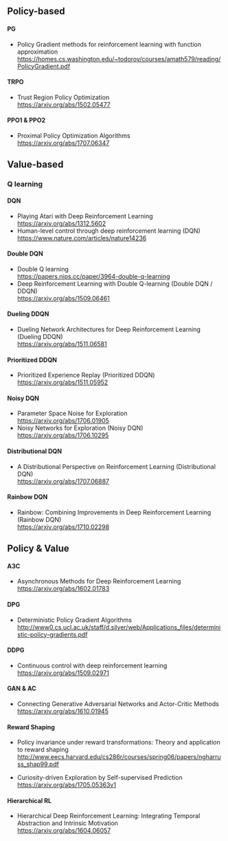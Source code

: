 ## Policy-based

#### PG
- Policy Gradient methods for reinforcement learning with function approximation  
https://homes.cs.washington.edu/~todorov/courses/amath579/reading/PolicyGradient.pdf  

#### TRPO
- Trust Region Policy Optimization  
https://arxiv.org/abs/1502.05477  

#### PPO1 & PPO2
- Proximal Policy Optimization Algorithms  
https://arxiv.org/abs/1707.06347  

## Value-based
### Q learning
#### DQN
- Playing Atari with Deep Reinforcement Learning  
https://arxiv.org/abs/1312.5602  
- Human-level control through deep reinforcement learning (DQN)  
https://www.nature.com/articles/nature14236  

#### Double DQN
- Double Q learning   
https://papers.nips.cc/paper/3964-double-q-learning  
- Deep Reinforcement Learning with Double Q-learning (Double DQN / DDQN)  
https://arxiv.org/abs/1509.06461  

#### Dueling DDQN
- Dueling Network Architectures for Deep Reinforcement Learning (Dueling DDQN)  
https://arxiv.org/abs/1511.06581  
  
#### Prioritized DDQN
- Prioritized Experience Replay (Prioritized DDQN)
https://arxiv.org/abs/1511.05952


#### Noisy DQN
- Parameter Space Noise for Exploration  
https://arxiv.org/abs/1706.01905  
- Noisy Networks for Exploration (Noisy DQN)   
https://arxiv.org/abs/1706.10295  

#### Distributional DQN
- A Distributional Perspective on Reinforcement Learning  (Distributional DQN)  
https://arxiv.org/abs/1707.06887  
  
#### Rainbow DQN
- Rainbow: Combining Improvements in Deep Reinforcement Learning (Rainbow DQN)  
https://arxiv.org/abs/1710.02298

## Policy & Value
#### A3C
- Asynchronous Methods for Deep Reinforcement Learning  
https://arxiv.org/abs/1602.01783  

#### DPG
- Deterministic Policy Gradient Algorithms  
http://www0.cs.ucl.ac.uk/staff/d.silver/web/Applications_files/deterministic-policy-gradients.pdf  

#### DDPG
- Continuous control with deep reinforcement learning  
https://arxiv.org/abs/1509.02971  

#### GAN & AC 
- Connecting Generative Adversarial Networks and Actor-Critic Methods  
https://arxiv.org/abs/1610.01945  

#### Reward Shaping
- Policy invariance under reward transformations: Theory and application to reward shaping  
http://www.eecs.harvard.edu/cs286r/courses/spring06/papers/ngharruss_shap99.pdf    
  
- Curiosity-driven Exploration by Self-supervised Prediction  
https://arxiv.org/abs/1705.05363v1  

#### Hierarchical RL
- Hierarchical Deep Reinforcement Learning: Integrating Temporal Abstraction and Intrinsic Motivation  
https://arxiv.org/abs/1604.06057  
